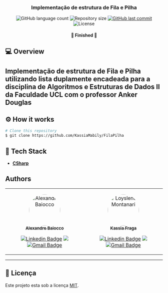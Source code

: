 <h3 align="center">
    Implementação de estrutura de Fila e Pilha
</h3>

<p align="center">
    <img alt="GitHub language count" src="https://img.shields.io/github/languages/count/KassiaMabily/FilaPilha?color=%2304D361"/>
    <img alt="Repository size" src="https://img.shields.io/github/repo-size/KassiaMabily/FilaPilha" />
    <a href="https://github.com/KassiaMabily/FilaPilha/commits/main">
        <img alt="GitHub last commit" src="https://img.shields.io/github/last-commit/KassiaMabily/FilaPilha">
    </a>
    <img alt="License" src="https://img.shields.io/badge/license-MIT-brightgreen">
</p>

<h4 align="center">
	🚧 Finished 🚧
</h4>

## 💻 Overview
Implementação de estrutura de Fila e Pilha utilizando lista duplamente encadeada para a disciplina de Algoritmos e Estruturas de Dados II da Faculdade UCL com o professor Anker Douglas
---

## ⚙️ How it works

```bash
# Clone this repository
$ git clone https://github.com/KassiaMabily/FilaPilha
```

## 🚀 Tech Stack

-   **[CSharp](https://docs.microsoft.com/pt-br/dotnet/csharp/)**

## Authors
<table>
    <tr>
    <td align="center">
        <p>
            <a href="#">
                <img style="border-radius: 50%" src="https://avatars3.githubusercontent.com/u/83550178?s=460&u=61b426b901b8fe02e12019b1fdb67bf0072d4f00&v=4" width="100px;" alt="Alexandre Baiocco"/>
                <br />
                <sub><b>Alexandre Baiocco</b></sub></a><a href="#" title="Alexandre Baiocco">
            </a>
            <br/>

[![Linkedin Badge](https://img.shields.io/badge/-Alexandre-blue?style=flat-square&logo=Linkedin&logoColor=white&link=https://www.linkedin.com/in/alexandre-baiocco-432b261aa/)](https://www.linkedin.com/in/alexandre-baiocco-432b261aa/) 
[<img src = "https://img.shields.io/badge/@alexandre_baiocco-%23E4405F.svg?&style=flat-square&logo=instagram&logoColor=white">](https://www.instagram.com/alexandre_baiocco/)
[![Gmail Badge](https://img.shields.io/badge/-alexandrebaiocco@ucl.br-c14438?style=flat-square&logo=Gmail&logoColor=white&link=mailto:alexandrebaiocco@ucl.br )](mailto:alexandrebaiocco@ucl.br )
        </p>
    </td>
    <td align="center">
        <p>
            <a href="#">
                <img style="border-radius: 50%" src="https://avatars3.githubusercontent.com/u/52832800?s=460&u=61b426b901b8fe02e12019b1fdb67bf0072d4f00&v=4" width="100px;" alt="Loyslene Montanari"/>
                <br />
                <sub><b>Kassia Fraga</b></sub></a><a href="#" title="Kassia Fraga">
            </a>
            <br/>

[![Linkedin Badge](https://img.shields.io/badge/-Kassia-blue?style=flat-square&logo=Linkedin&logoColor=white&link=https://www.linkedin.com/in/kassia-fraga/)](https://www.linkedin.com/in/kassia-fraga/) 
[<img src = "https://img.shields.io/badge/@dev.naotaosedentaria-%23E4405F.svg?&style=flat-square&logo=instagram&logoColor=white">](https://www.instagram.com/dev.naotaosedentaria/)
[![Gmail Badge](https://img.shields.io/badge/-kassiafraga7@gmail.com-c14438?style=flat-square&logo=Gmail&logoColor=white&link=mailto:kassiafraga7@gmail.com)](mailto:kassiafraga7@gmail.com)
        </p>
    </td>
    </tr>
</table>

---

## 📝 Licença

Este projeto esta sob a licença [MIT](./LICENSE).